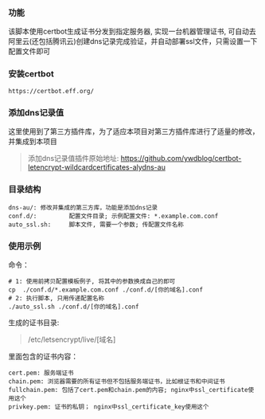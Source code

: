 ### 功能

该脚本使用certbot生成证书分发到指定服务器, 实现一台机器管理证书, 可自动去阿里云(还包括腾讯云)创建dns记录完成验证，并自动部署ssl文件，只需设置一下配置文件即可

### 安装certbot

`https://certbot.eff.org/`

### 添加dns记录值 

这里使用到了第三方插件库，为了适应本项目对第三方插件库进行了适量的修改，并集成到本项目

> 添加dns记录值插件原始地址: https://github.com/ywdblog/certbot-letencrypt-wildcardcertificates-alydns-au

### 目录结构
```
dns-au/: 修改并集成的第三方库，功能是添加dns记录
conf.d/:         配置文件目录; 示例配置文件: *.example.com.conf
auto_ssl.sh:     脚本文件, 需要一个参数; 传配置文件名称
```

### 使用示例

命令：

```
# 1: 使用前拷贝配置模板例子, 将其中的参数换成自己的即可
cp  ./conf.d/*.example.com.conf ./conf.d/[你的域名].conf
# 2: 执行脚本, 只用传递配置名称
./auto_ssl.sh ./conf.d/[你的域名].conf   
```

生成的证书目录:

> /etc/letsencrypt/live/[域名]

里面包含的证书内容：

```
cert.pem: 服务端证书
chain.pem: 浏览器需要的所有证书但不包括服务端证书，比如根证书和中间证书
fullchain.pem: 包括了cert.pem和chain.pem的内容; nginx中ssl_certificate使用这个
privkey.pem: 证书的私钥； nginx中ssl_certificate_key使用这个
```


